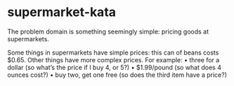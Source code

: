 # supermarket-kata
 
The problem domain is something seemingly simple: pricing goods at supermarkets.
 
Some things in supermarkets have simple prices: this can of beans costs $0.65. Other things have more complex prices. For example:
• three for a dollar (so what’s the price if I buy 4, or 5?)
• $1.99/pound (so what does 4 ounces cost?)
• buy two, get one free (so does the third item have a price?)
